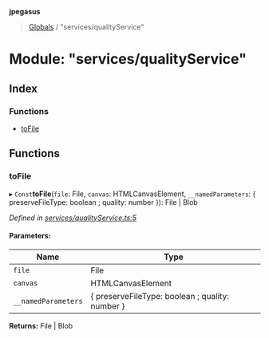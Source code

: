 **jpegasus**

> [Globals](../README.md) / "services/qualityService"

# Module: "services/qualityService"

## Index

### Functions

* [toFile](_services_qualityservice_.md#tofile)

## Functions

### toFile

▸ `Const`**toFile**(`file`: File, `canvas`: HTMLCanvasElement, `__namedParameters`: { preserveFileType: boolean ; quality: number  }): File \| Blob

*Defined in [services/qualityService.ts:5](https://github.com/TonyBrobston/jpegasus/blob/faa1275/src/services/qualityService.ts#L5)*

#### Parameters:

Name | Type |
------ | ------ |
`file` | File |
`canvas` | HTMLCanvasElement |
`__namedParameters` | { preserveFileType: boolean ; quality: number  } |

**Returns:** File \| Blob
